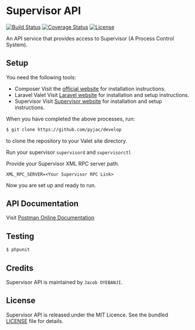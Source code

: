 # Supervisor API

[![Build Status](https://travis-ci.org/pyjac/Supervisor-API.svg?branch=develop)](https://travis-ci.org/pyjac/Supervisor-API)
[![Coverage Status](https://coveralls.io/repos/github/pyjac/Supervisor-API/badge.svg?branch=develop)](https://coveralls.io/github/pyjac/Supervisor-API?branch=develop)
[![License](http://img.shields.io/:license-mit-blue.svg)](https://github.com/pyjac/Supervisor-API/blob/develop/LICENSE)

An API service that provides access to Supervisor (A Process Control System).

## Setup

You need the following tools:

- Composer
  Visit the [official website](https://getcomposer.org/doc/00-intro.md) for installation instructions.
- Laravel Valet
  Visit [Laravel website](https://laravel.com/docs/5.5/valet) for installation and setup instructions.
- Supervisor
  Visit [Supervisor website](http://supervisord.org/) for installation and setup instructions.

When you have completed the above processes, run:

```bash
$ git clone https://github.com/pyjac/develop
`````
to clone the repository to your Valet site directory. 

Run your supervisor `supervisord` and `supervisorctl`

Provide your Supervisor XML RPC server path.

```
XML_RPC_SERVER=<Your Supervisor RPC Link>
```
Now you are set up and ready to run.

## API Documentation

Visit [Postman Online Documentation](https://documenter.getpostman.com/view/3083588/supervisor-api/77h84JL)

## Testing

``` bash
$ phpunit
```

## Credits

Supervisor API is maintained by `Jacob OYEBANJI`.

## License

Supervisor API is released under the MIT Licence. See the bundled [LICENSE](LICENSE.md) file for details.